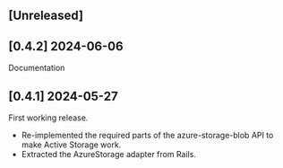 ## [Unreleased]

## [0.4.2] 2024-06-06

Documentation

## [0.4.1] 2024-05-27

First working release.

- Re-implemented the required parts of the azure-storage-blob API to make Active Storage work.
- Extracted the AzureStorage adapter from Rails.
